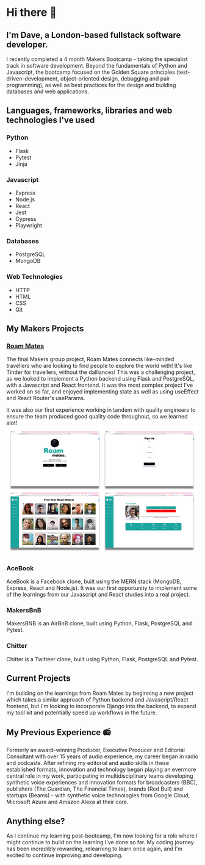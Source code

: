 # Hi there 👋

## I'm Dave, a London-based fullstack software developer. 
I recently completed a 4 month Makers Bootcamp - taking the specialist track in software development. Beyond the fundamentals of Python and Javascript, the bootcamp focused on the Golden Square principles (test-driven-development, object-oriented design, debugging and pair programming), as well as best practices for the design and building databases and web applications.

## Languages, frameworks, libraries and web technologies I've used
### Python
- Flask
- Pytest
- Jinja

### Javascript
- Express
- Node.js
- React
- Jest
- Cypress
- Playwright

### Databases
- PostgreSQL
- MongoDB

### Web Technologies
- HTTP
- HTML
- CSS
- Git

## My Makers Projects
### [Roam Mates](https://github.com/SoundMotives/RoamMatesFork)
The final Makers group project, Roam Mates connects like-minded travellers who are looking to find people to explore the world with! It's like Tinder for travellers, without the dalliances! This was a challenging project, as we looked to implement a Python backend using Flask and PostgreSQL, with a Javascript and React frontend. It was the most complex project I've worked on so far, and enjoyed implementing state as well as using useEffect and React Router's useParams.  

It was also our first experience working in tandem with quality engineers to ensure the team produced good quality code throughout, so we learned alot!  
![Screengrab of various pages from Roam Mates project](https://github.com/SoundMotives/SoundMotives/blob/main/RoamMates%20compilation.png)

### AceBook
AceBook is a Facebook clone, built using the MERN stack (MongoDB, Express, React and Node.js). It was our first opportunity to implement some of the learnings from our Javascript and React studies into a real project. 

### MakersBnB
MakersBNB is an AirBnB clone, built using Python, Flask, PostgreSQL and Pytest. 

### Chitter
Chitter is a Twitteer clone, built using Python, Flask, PostgreSQL and Pytest. 

## Current Projects
I'm building on the learnings from Roam Mates by beginning a new project which takes a similar approach of Python backend and Javascript/React frontend, but I'm looking to incorporate Django into the backend, to expand my tool kit and potentially speed up workflows in the future.  

## My Previous Experience 📻
Formerly an award-winning Producer, Executive Producer and Editorial Consultant with over 15 years of audio experience, my career began in radio and podcasts. After refining my editorial and audio skills in these established formats, innovation and technology began playing an evermore central role in my work, participating in multidisciplinary teams developing synthetic voice experiences and innovation formats for broadcasters (BBC), publishers (The Guardian, The Financial Times), brands (Red Bull) and startups (Beams) - with synthetic voice technologies from Google Cloud, Microsoft Azure and Amazon Alexa at their core.

## Anything else?
As I continue my learning post-bootcamp, I'm now looking for a role where I might continue to build on the learning I've done so far. My coding journey has been incredibly rewarding, relearning to learn once again, and I'm excited to continue improving and developing.  